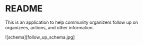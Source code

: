 # README

This is an application to help community organizers follow up on organizees, actions, and other information. 

![schema][follow_up_schema.jpg]


